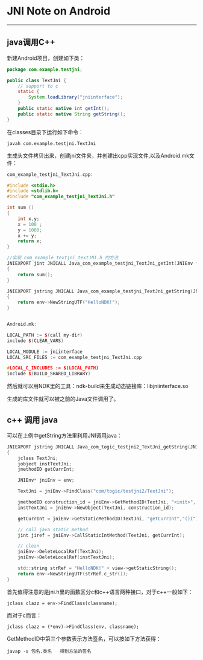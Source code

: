 # JNI Note on Android
---

## java调用C++

新建Android项目，创建如下类：

```java
package com.example.testjni;

public class TextJni {
	// support to c
	static {
		System.loadLibrary("jniinterface");
	}
	public static native int getInt();
	public static native String getString();
}
```

在classes目录下运行如下命令：

    javah com.example.testjni.TextJni

生成头文件拷贝出来，创建jni文件夹，并创建出cpp实现文件,以及Android.mk文件：

```cpp
com_example_testjni_TextJni.cpp:

#include <stdio.h>
#include <stdlib.h>
#include "com_example_testjni_TextJni.h"

int sum ()
{
    int x,y;
    x = 100 ;
    y = 1000;
    x += y;
    return x;
}

//实现 com_example_textjni_textJNI.h 的方法
JNIEXPORT jint JNICALL Java_com_example_testjni_TextJni_getInt(JNIEnv * env, jclass cls)
{
    return sum();
}

JNIEXPORT jstring JNICALL Java_com_example_testjni_TextJni_getString(JNIEnv * env, jclass cls)
{
    return env->NewStringUTF("HelloNDK!");
}


Android.mk:

LOCAL_PATH := $(call my-dir)
include $(CLEAR_VARS)

LOCAL_MODULE := jniinterface
LOCAL_SRC_FILES := com_example_testjni_TextJni.cpp

#LOCAL_C_INCLUDES := $(LOCAL_PATH)
include $(BUILD_SHARED_LIBRARY)

```

然后就可以用NDK里的工具：ndk-build来生成动态链接库：libjniinterface.so

生成的库文件就可以被之前的Java文件调用了。


## c++ 调用 java

可以在上例中getString方法里利用JNI调用java：

```cpp
JNIEXPORT jstring JNICALL Java_com_togic_testjni2_TextJni_getString(JNIEnv * env, jclass cls)
{
    jclass TextJni;
    jobject instTextJni;
    jmethodID getCurrInt;

    JNIEnv* jniEnv = env;

    TextJni = jniEnv->FindClass("com/togic/testjni2/TextJni");

    jmethodID construction_id = jniEnv->GetMethodID(TextJni, "<init>", "()V");
    instTextJni = jniEnv->NewObject(TextJni, construction_id);

    getCurrInt = jniEnv->GetStaticMethodID(TextJni, "getCurrInt","()I");

    // call java static method
    jint jiref = jniEnv->CallStaticIntMethod(TextJni, getCurrInt);

    // clean
    jniEnv->DeleteLocalRef(TextJni);
    jniEnv->DeleteLocalRef(instTextJni);

    std::string strRef = "HelloNDK!" + view->getStaticString();
    return env->NewStringUTF(strRef.c_str());
}
```

首先值得注意的是jni.h里的函数区分c和c++语言两种接口，对于c++一般如下：

    jclass clazz = env->FindClass(classname);

而对于c而言：

    jclass clazz = (*env)->FindClass(env, classname);

GetMethodID中第三个参数表示方法签名，可以按如下方法获得：

    javap -s 包名.类名   得到方法的签名

